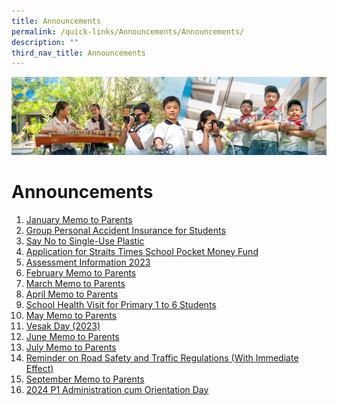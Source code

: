 ```yaml
---
title: Announcements
permalink: /quick-links/Announcements/Announcements/
description: ""
third_nav_title: Announcements
---
```

![](/images/AboutUs.jpg)


Announcements
=============

1.  [January Memo to Parents](/quick-links/Announcements/January-Memo-to-Parents/)
2.  [Group Personal Accident Insurance for Students](/quick-links/announcements/group-personal-accident-insurance-for-students/)
3.  [Say No to Single-Use Plastic](/quick-links/announcements/say-no-to-single-use-plastic/)
4.  [Application for Straits Times School Pocket Money Fund](/for-parents/financial-assistance-scheme/application-for-straits-times-school-pocket-money-fund/)
5.  [Assessment Information 2023](/quick-links/announcements/assessment-information-2023/)
6.  [February Memo to Parents](/quick-links/announcements/february-memo-to-parents/)
7.  [March Memo to Parents](/quick-links/announcements/march-memo-to-parents/)
8.  [April Memo to Parents](/quick-links/announcements/april-memo-to-parents/)
9.  [School Health Visit for Primary 1 to 6 Students](/quick-links/announcements/school-health-visit-for-primary-1-to-6-students/)
10. [May Memo to Parents]((/quick-links/announcements/may-memo-to-parents/))
11. [Vesak Day (2023)](/quick-links/announcements/vesak-day-2023)
12. [June Memo to Parents]((/quick-links/announcements/jun-memo-to-parents/))
13. [July Memo to Parents]((/quick-links/announcements/jul-memo-to-parents/))
14. [Reminder on Road Safety and Traffic Regulations (With Immediate Effect)]((/quick-links/announcements/road-safety/))
15. [September Memo to Parents](/quick-links/announcements/sep-memo-to-parents-2023/)
16. [2024 P1 Administration cum Orientation Day](/quick-links/announcements/p1-admin-day-2023/)